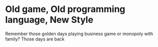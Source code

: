 # Old game, Old programming language, New Style
Remember those golden days playing business game or monopoly with family? Those days are back
